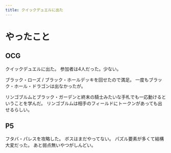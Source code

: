 ```yaml
---
title: クイックデュエルに出た
---
```


# やったこと

## OCG

クイックデュエルに出た。
参加者は4人だった。少ない。

ブラック・ローズ / ブラック・ホールデッキを回せたので満足。
一度もブラック・ホール・ドラゴンは出なかったが。

リンゴブルムとブラック・ガーデンと終末の騎士みたいな手札でも一応動けるということを学んだ。
リンゴブルムは相手のフィールドにトークンがあっても出せるらしい。

## P5

フタバ・パレスを攻略した。
ボスはまだやってない。
パズル要素が多くて結構大変だった。
あと弱点無いやつがしんどい。
